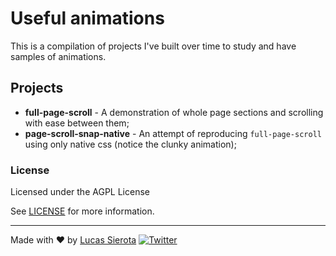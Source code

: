 # Useful animations

This is a compilation of projects I've built over time to study and have samples of animations.

## Projects

- **full-page-scroll** - A demonstration of whole page sections and scrolling with ease between them;
- **page-scroll-snap-native** - An attempt of reproducing `full-page-scroll` using only native css (notice the clunky animation);

### License

Licensed under the AGPL License

See [LICENSE](LICENSE) for more information.

---

Made with ♥ by [Lucas Sierota](https://lucassierota.dev) [![Twitter](https://img.shields.io/twitter/url/https/twitter.com/cloudposse.svg?style=social&label=Follow%20%40Lucas)](https://twitter.com/lucasemanuelss)